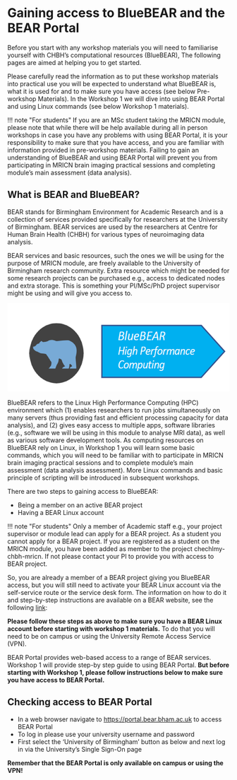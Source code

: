 # Gaining access to BlueBEAR and the BEAR Portal

Before you start with any workshop materials you will need to familiarise yourself with CHBH’s computational resources (BlueBEAR), The following pages are aimed at helping you to get started. 

Please carefully read the information as to put these workshop materials into practical use you will be expected to understand what BlueBEAR is, what it is used for and to make sure you have access (see below Pre-workshop Materials). In the Workshop 1 we will dive into using BEAR Portal and using Linux commands (see below Workshop 1 materials).

!!! note "For students"
    If you are an MSc student taking the MRICN module, please note that while there will be help available during all in person workshops in case you have any problems with using BEAR Portal, it is your responsibility to make sure that you have access, and you are familiar with information provided in pre-workshop materials. Failing to gain an understanding of BlueBEAR and using BEAR Portal will prevent you from participating in MRICN brain imaging practical sessions and completing module’s main assessment (data analysis). 

## What is BEAR and BlueBEAR?

BEAR stands for Birmingham Environment for Academic Research and is a collection of services provided specifically for researchers at the University of Birmingham. BEAR services are used by the researchers at Centre for Human Brain Health (CHBH) for various types of neuroimaging data analysis.

BEAR services and basic resources, such the ones we will be using for the purpose of MRICN module, are freely available to the University of Birmingham research community. Extra resource which might be needed for some research projects can be purchased e.g., access to dedicated nodes and extra storage. This is something your PI/MSc/PhD project supervisor might be using and will give you access to.

<p align="center">
  <img src="assets/images/setting-up/bluebear.png" alt="BlueBEAR" width="600" height="200">
</p>

BlueBEAR refers to the Linux High Performance Computing (HPC) environment which (1) enables researchers to run jobs simultaneously on many servers (thus providing fast and efficient processing capacity for data analysis), and (2) gives easy access to multiple apps, software libraries (e.g., software we will be using in this module to analyse MRI data), as well as various software development tools. As computing resources on BlueBEAR rely on Linux, in Workshop 1 you will learn some basic commands, which you will need to be familiar with to participate in MRICN brain imaging practical sessions and to complete module’s main assessment (data analysis assessment). More Linux commands and basic principle of scripting will be introduced in subsequent workshops.

There are two steps to gaining access to BlueBEAR:
- Being a member on an active BEAR project 
- Having a BEAR Linux account

!!! note "For students"
    Only a member of Academic staff e.g., your project supervisor or module lead can apply for a BEAR project. As a student you cannot apply for a BEAR project. If you are registered as a student on the MRICN module, you have been added as member to the project chechlmy-chbh-mricn. If not please contact your PI to provide you with access to BEAR project.

So, you are already a member of a BEAR project giving you BlueBEAR access, but you will still need to activate your BEAR Linux account via the self-service route or the service desk form. The information on how to do it and step-by-step instructions are available on a BEAR website, see the following [link](https://www.birmingham.ac.uk/research/arc/contact/bear-linux-account?_ga=2.176269477.1685318850.1729004469-1655917096.1696437021):

<b>Please follow these steps as above to make sure you have a BEAR Linux account before starting with workshop 1 materials.</b> To do that you will need to be on campus or using the University Remote Access Service (VPN). 

BEAR Portal provides web-based access to a range of BEAR services. Workshop 1 will provide step-by step guide to using BEAR Portal. <b>But before starting with Workshop 1, please follow instructions below to make sure you have access to BEAR Portal.</b>

## Checking access to BEAR Portal

- In a web browser navigate to https://portal.bear.bham.ac.uk to access BEAR Portal
- To log in please use your university username and password 
- First select the ‘University of Birmingham’ button as below and next log in via the University’s Single Sign-On page 

<b>Remember that the BEAR Portal is only available on campus or using the VPN!</b>
